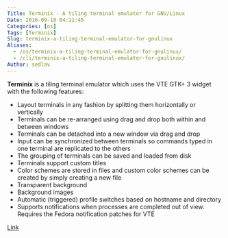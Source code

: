 ```yaml
---
Title: Terminix - A tiling terminal emulator for GNU/Linux
Date: 2016-09-10 04:11:45
Categories: [os]
Tags: [Terminix]
Slug: terminix-a-tiling-terminal-emulator-for-gnulinux
Aliases:
  - /os/terminix-a-tiling-terminal-emulator-for-gnulinux/
  - /cli/terminix-a-tiling-terminal-emulator-for-gnulinux/
Author: sedlav
---
```


**Terminix** is a tiling terminal emulator which uses the VTE GTK+ 3 widget with the following features:

* Layout terminals in any fashion by splitting them horizontally or vertically
* Terminals can be re-arranged using drag and drop both within and between windows
* Terminals can be detached into a new window via drag and drop
* Input can be synchronized between terminals so commands typed in one terminal are replicated to the others
* The grouping of terminals can be saved and loaded from disk
* Terminals support custom titles
* Color schemes are stored in files and custom color schemes can be created by simply creating a new file
* Transparent background
* Background images
* Automatic (triggered) profile switches based on hostname and directory
* Supports notifications when processes are completed out of view. Requires the Fedora notification patches for VTE

[Link](https://github.com/gnunn1/terminix)
